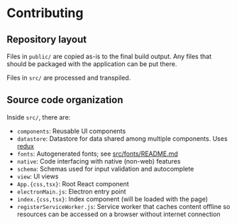 # Contributing

## Repository layout

Files in `public/` are copied as-is to the final build output. Any files that should be packaged with the application can be put there.

Files in `src/` are processed and transpiled.

## Source code organization

Inside `src/`, there are:

* `components`: Reusable UI components
* `datastore`: Datastore for data shared among multiple components. Uses [redux](https://redux.js.org/)
* `fonts`: Autogenerated fonts; see [src/fonts/README.md](src/fonts/README.md)
* `native`: Code interfacing with native (non-web) features
* `schema`: Schemas used for input validation and autocomplete
* `view`: UI views
* `App.{css,tsx}`: Root React component
* `electronMain.js`: Electron entry point
* `index.{css,tsx}`: Index component (will be loaded with the page)
* `registerServiceWorker.js`: Service worker that caches content offline so resources can be accessed on a browser without internet connection
